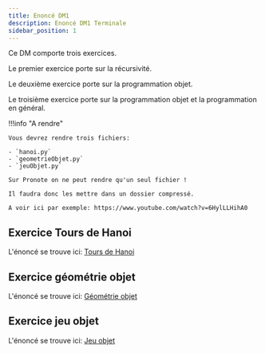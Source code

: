 ```yaml
---
title: Enoncé DM1
description: Enoncé DM1 Terminale
sidebar_position: 1
---
```


Ce DM comporte trois exercices.

Le premier exercice porte sur la récursivité.

Le deuxième exercice porte sur la programmation objet.

Le troisième exercice porte sur la programmation objet et la programmation en général.

!!!info "A rendre"

    Vous devrez rendre trois fichiers:

    - `hanoi.py`
    - `geometrieObjet.py`
    - `jeuObjet.py`

    Sur Pronote on ne peut rendre qu'un seul fichier !

    Il faudra donc les mettre dans un dossier compressé.

    A voir ici par exemple: https://www.youtube.com/watch?v=6HylLLHihA0


## Exercice Tours de Hanoi

L'énoncé se trouve ici: [Tours de Hanoi](hanoi.md)

## Exercice géométrie objet

L'énoncé se trouve ici: [Géométrie objet](geometrie.md)
## Exercice jeu objet 

L'énoncé se trouve ici: [Jeu objet](jeu-objet.md)
